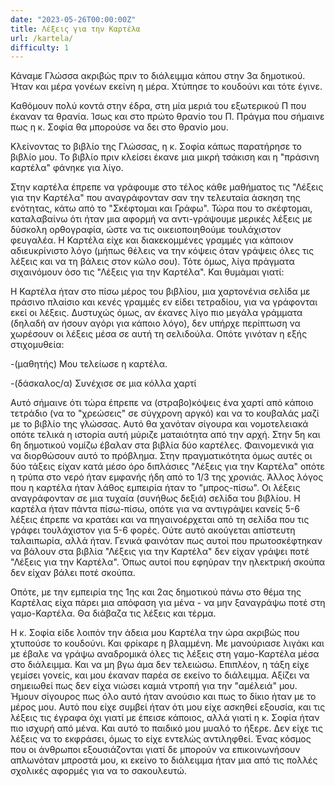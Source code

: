 ```yaml
---
date: "2023-05-26T00:00:00Z"
title: Λέξεις για την Καρτέλα
url: /kartela/
difficulty: 1
---
```


Κάναμε Γλώσσα ακριβώς πριν το διάλειμμα κάπου στην 3α δημοτικού. Ήταν και μέρα γονέων εκείνη η μέρα. Χτύπησε το κουδούνι και τότε έγινε.

Καθόμουν πολύ κοντά στην έδρα, στη μία μεριά του εξωτερικού Π που έκαναν τα θρανία. Ίσως και στο πρώτο θρανίο του Π. Πράγμα που σήμαινε πως η κ. Σοφία θα μπορούσε να δει στο θρανίο μου.

Κλείνοντας το βιβλίο της Γλώσσας, η κ. Σοφία κάπως παρατήρησε το βιβλίο μου. Το βιβλίο πριν κλείσει έκανε μια μικρή τσάκιση και η "πράσινη καρτέλα" φάνηκε για λίγο.

Στην καρτέλα έπρεπε να γράφουμε στο τέλος κάθε μαθήματος τις "Λέξεις για την Καρτέλα" που αναγράφονταν σαν την τελευταία άσκηση της ενότητας, κάτω από το "Σκέφτομαι και Γράφω". Τώρα που το σκέφτομαι, καταλαβαίνω ότι ήταν μια αφορμή να αντι-γράψουμε μερικές λέξεις με δύσκολη ορθογραφία, ώστε να τις οικειοποιηθούμε τουλάχιστον φευγαλέα. Η Καρτέλα είχε και διακεκομμένες γραμμές για κάποιον αδιευκρίνιστο λόγο (μήπως θέλεις να την κόψεις όταν γράψεις όλες τις λέξεις και να τη βάλεις στον κώλο σου). Τότε όμως, λίγα πράγματα σιχαινόμουν όσο τις "Λέξεις για την Καρτέλα". Και θυμάμαι γιατί:

Η Καρτέλα ήταν στο πίσω μέρος του βιβλίου, μια χαρτονένια σελίδα με πράσινο πλαίσιο και κενές γραμμές εν είδει τετραδίου, για να γράφονται εκεί οι λέξεις. Δυστυχώς όμως, αν έκανες λίγο πιο μεγάλα γράμματα (δηλαδή αν ήσουν αγόρι για κάποιο λόγο), δεν υπήρχε περίπτωση να χωρέσουν οι λέξεις μέσα σε αυτή τη σελιδούλα. Οπότε γινόταν η εξής στιχομυθεία:

-(μαθητής) Μου τελείωσε η καρτέλα.

-(δάσκαλος/α) Συνέχισε σε μια κόλλα χαρτί

Αυτό σήμαινε ότι τώρα έπρεπε να (στραβο)κόψεις ένα χαρτί από κάποιο τετράδιο (να το "χρεώσεις" σε σύγχρονη αργκό) και να το κουβαλάς μαζί με το βιβλίο της γλώσσας. Αυτό θα χανόταν σίγουρα και νομοτελειακά οπότε τελικά η ιστορία αυτή μύριζε ματαιότητα από την αρχή.
Στην 5η και 6η δημοτικού νομίζω έβαλαν στα βιβλία δύο καρτέλες. Φαινομενικά για να διορθώσουν αυτό το πρόβλημα. Στην πραγματικότητα όμως αυτές οι δύο τάξεις είχαν κατά μέσο όρο διπλάσιες "Λέξεις για την Καρτέλα" οπότε η τρύπα στο νερό ήταν εμφανής ήδη από το 1/3 της χρονιάς.
Άλλος λόγος που η καρτέλα ήταν λάθος εμπειρία ήταν το "μπρος-πίσω". Οι λέξεις αναγράφονταν σε μια τυχαία (συνήθως δεξιά) σελίδα του βιβλίου. Η καρτέλα ήταν πάντα πίσω-πίσω, οπότε για να αντιγράψει κανείς 5-6 λέξεις έπρεπε να κρατάει και να πηγαινοέρχεται από τη σελίδα που τις γράφει τουλάχιστον για 5-6 φορές. Ούτε αυτό ακούγεται απίστευτη ταλαιπωρία, αλλά ήταν.
Γενικά φαινόταν πως αυτοί που πρωτοσκέφτηκαν να βάλουν στα βιβλία "Λέξεις για την Καρτέλα" δεν είχαν γράψει ποτέ "Λέξεις για την Καρτέλα". Όπως αυτοί που εφηύραν την ηλεκτρική σκούπα δεν είχαν βάλει ποτέ σκούπα.

Οπότε, με την εμπειρία της 1ης και 2ας δημοτικού πάνω στο θέμα της Καρτέλας είχα πάρει μια απόφαση για μένα - να μην ξαναγράψω ποτέ στη γαμο-Καρτέλα. Θα διάβαζα τις λέξεις και τέρμα.

Η κ. Σοφία είδε λοιπόν την άδεια μου Καρτέλα την ώρα ακριβώς που χτυπούσε το κουδούνι. Και φρίκαρε η βλαμμένη. Με μανούριασε λιγάκι και με έβαλε να γράψω αναδρομικά όλες τις λέξεις στη γαμο-Καρτέλα μέσα στο διάλειμμα. Και να μη βγω άμα δεν τελειώσω. Επιπλέον, η τάξη είχε γεμίσει γονείς, και μου έκαναν παρέα σε εκείνο το διάλειμμα.
Αξίζει να σημειωθεί πως δεν είχα νιώσει καμιά ντροπή για την "αμέλειά" μου. Ήμουν σίγουρος πως όλο αυτό ήταν ανούσιο και πως το δίκιο ήταν με το μέρος μου. Αυτό που είχε συμβεί ήταν ότι μου είχε ασκηθεί εξουσία, και τις λέξεις τις έγραφα όχι γιατί με έπεισε κάποιος, αλλά γιατί η κ. Σοφία ήταν πιο ισχυρή από μένα. Και αυτό το παιδικό μου μυαλό το ήξερε. Δεν είχε τις λέξεις να το εκφράσει, όμως το είχε εντελώς αντιληφθεί.
Ένας κόσμος που οι άνθρωποι εξουσιάζονται γιατί δε μπορούν να επικοινωνήσουν απλωνόταν μπροστά μου, κι εκείνο το διάλειμμα ήταν μια από τις πολλές σχολικές αφορμές για να το σακουλευτώ.
